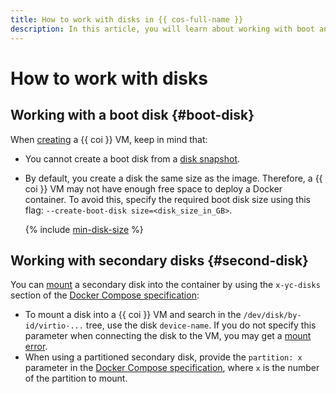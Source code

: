 ```yaml
---
title: How to work with disks in {{ cos-full-name }}
description: In this article, you will learn about working with boot and secondary disks when creating a VM from a {{ coi }}.
---
```


# How to work with disks

## Working with a boot disk {#boot-disk}

When [creating](../tutorials/vm-create.md) a {{ coi }} VM, keep in mind that:
* You cannot create a boot disk from a [disk snapshot](../../compute/concepts/snapshot.md).
* By default, you create a disk the same size as the image. Therefore, a {{ coi }} VM may not have enough free space to deploy a Docker container. To avoid this, specify the required boot disk size using this flag: `--create-boot-disk size=<disk_size_in_GB>`.

   {% include [min-disk-size](../../_includes/cos/min-disk-size.md) %}

## Working with secondary disks {#second-disk}

You can [mount](../tutorials/vm-create-with-second-disk.md) a secondary disk into the container by using the `x-yc-disks` section of the [Docker Compose specification](./coi-specifications.md#compose-spec):
* To mount a disk into a {{ coi }} VM and search in the `/dev/disk/by-id/virtio-...` tree, use the disk `device-name`. If you do not specify this parameter when connecting the disk to the VM, you may get a [mount error](../error/index.md#disk-mount).
* When using a partitioned secondary disk, provide the `partition: x` parameter in the [Docker Compose specification](./coi-specifications.md#compose-spec-example), where `x` is the number of the partition to mount.
